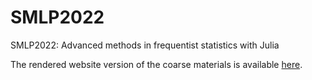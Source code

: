 # SMLP2022

SMLP2022: Advanced methods in frequentist statistics with Julia

The rendered website version of the coarse materials is available [here](https://repsychling.github.io/SMLP2022/).
